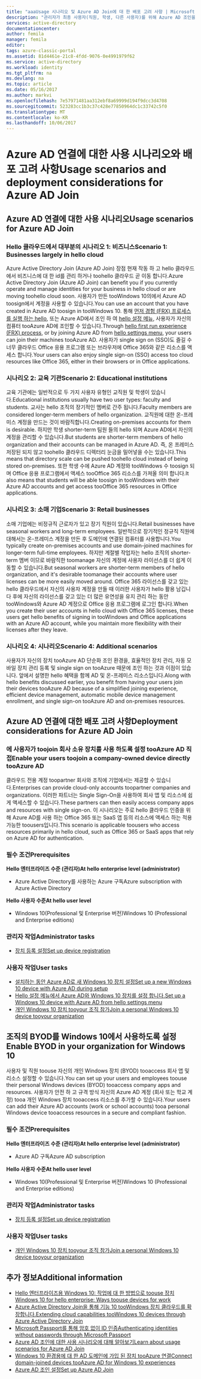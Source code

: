```yaml
---
title: "aaaUsage 시나리오 및 Azure AD Join에 대 한 배포 고려 사항 | Microsoft Docs"
description: "관리자가 최종 사용자(직원, 학생, 다른 사용자)를 위해 Azure AD 조인을 설정하는 방법을 설명합니다. 또한 Azure AD Join을 사용 하기 위한 hello 다른 실제 시나리오를 설명 합니다."
services: active-directory
documentationcenter: 
author: femila
manager: femila
editor: 
tags: azure-classic-portal
ms.assetid: 81d4461e-21c8-4fdd-9076-0e4991979f62
ms.service: active-directory
ms.workload: identity
ms.tgt_pltfrm: na
ms.devlang: na
ms.topic: article
ms.date: 05/16/2017
ms.author: markvi
ms.openlocfilehash: 7e57971481aa312ebf8a69999d194f9dcc3d4708
ms.sourcegitcommit: 523283cc1b3c37c428e77850964dc1c33742c5f0
ms.translationtype: MT
ms.contentlocale: ko-KR
ms.lasthandoff: 10/06/2017
---
```

# <a name="usage-scenarios-and-deployment-considerations-for-azure-ad-join"></a><span data-ttu-id="44809-104">Azure AD 연결에 대한 사용 시나리오와 배포 고려 사항</span><span class="sxs-lookup"><span data-stu-id="44809-104">Usage scenarios and deployment considerations for Azure AD Join</span></span>
## <a name="usage-scenarios-for-azure-ad-join"></a><span data-ttu-id="44809-105">Azure AD 연결에 대한 사용 시나리오</span><span class="sxs-lookup"><span data-stu-id="44809-105">Usage scenarios for Azure AD Join</span></span>
### <a name="scenario-1-businesses-largely-in-hello-cloud"></a><span data-ttu-id="44809-106">Hello 클라우드에서 대부분의 시나리오 1: 비즈니스</span><span class="sxs-lookup"><span data-stu-id="44809-106">Scenario 1: Businesses largely in hello cloud</span></span>
<span data-ttu-id="44809-107">Azure Active Directory Join (Azure AD Join) 장점 현재 작동 하 고 hello 클라우드에서 비즈니스에 대 한 id를 관리 하거나 toohello 클라우드 곧 이동 합니다.</span><span class="sxs-lookup"><span data-stu-id="44809-107">Azure Active Directory Join (Azure AD Join) can benefit you if you currently operate and manage identities for your business in hello cloud or are moving toohello cloud soon.</span></span> <span data-ttu-id="44809-108">사용자가 만든 tooWindows 10의에서 Azure AD toosign에서 계정을 사용할 수 있습니다.</span><span class="sxs-lookup"><span data-stu-id="44809-108">You can use an account that you have created in Azure AD toosign in tooWindows 10.</span></span> <span data-ttu-id="44809-109">통해 [먼저 경험 (FRX) 프로세스를 실행 하는 hello](active-directory-azureadjoin-user-frx.md), 또는 Azure AD에서 조인 하 여 [hello 설정 메뉴](active-directory-azureadjoin-user-upgrade.md), 사용자가 자신의 컴퓨터 tooAzure AD에 조인할 수 있습니다.</span><span class="sxs-lookup"><span data-stu-id="44809-109">Through [hello first run experience (FRX) process](active-directory-azureadjoin-user-frx.md), or by joining Azure AD from [hello settings menu](active-directory-azureadjoin-user-upgrade.md), your users can join their machines tooAzure AD.</span></span>  <span data-ttu-id="44809-110">사용자가 single sign on (SSO)도 즐길 수 너무 클라우드 Office 응용 프로그램 또는 브라우저에 Office 365와 같은 리소스를 액세스 합니다.</span><span class="sxs-lookup"><span data-stu-id="44809-110">Your users can also enjoy single sign-on (SSO) access too cloud resources like Office 365, either in their browsers or in Office applications.</span></span>

### <a name="scenario-2-educational-institutions"></a><span data-ttu-id="44809-111">시나리오 2: 교육 기관</span><span class="sxs-lookup"><span data-stu-id="44809-111">Scenario 2: Educational institutions</span></span>
<span data-ttu-id="44809-112">교육 기관에는 일반적으로 두 가지 사용자 유형인 교직원 및 학생이 있습니다.</span><span class="sxs-lookup"><span data-stu-id="44809-112">Educational institutions usually have two user types: faculty and students.</span></span> <span data-ttu-id="44809-113">교사는 hello 조직의 장기적인 멤버로 간주 됩니다.</span><span class="sxs-lookup"><span data-stu-id="44809-113">Faculty members are considered longer-term members of hello organization.</span></span> <span data-ttu-id="44809-114">교직원에 대한 온-프레미스 계정을 만드는 것이 바람직합니다.</span><span class="sxs-lookup"><span data-stu-id="44809-114">Creating on-premises accounts for them is desirable.</span></span> <span data-ttu-id="44809-115">하지만 학생 shorter-term 팀원 들의 hello 되며 Azure AD에서 자신의 계정을 관리할 수 있습니다.</span><span class="sxs-lookup"><span data-stu-id="44809-115">But students are shorter-term members of hello organization and  their accounts can be managed in Azure AD.</span></span> <span data-ttu-id="44809-116">즉, 온 프레미스 저장된 되지 않고 toohello 클라우드 디렉터리 눈금을 밀어넣을 수는 있습니다.</span><span class="sxs-lookup"><span data-stu-id="44809-116">This means that directory scale can be pushed toohello cloud instead of being stored on-premises.</span></span> <span data-ttu-id="44809-117">또한 학생 수에 Azure AD 계정와 tooWindows 수 toosign 되며 Office 응용 프로그램에서 액세스 tooOffice 365 리소스를 가져올 의미 합니다.</span><span class="sxs-lookup"><span data-stu-id="44809-117">It also means that students  will be able toosign in tooWindows with their Azure AD accounts and get access tooOffice 365 resources in Office applications.</span></span>

### <a name="scenario-3-retail-businesses"></a><span data-ttu-id="44809-118">시나리오 3: 소매 기업</span><span class="sxs-lookup"><span data-stu-id="44809-118">Scenario 3: Retail businesses</span></span>
<span data-ttu-id="44809-119">소매 기업에는 비정규직 근로자가 있고 장기 직원이 있습니다.</span><span class="sxs-lookup"><span data-stu-id="44809-119">Retail businesses have seasonal workers and long-term employees.</span></span> <span data-ttu-id="44809-120">일반적으로 장기적인 정규직 직원에 대해서는 온-프레미스 계정을 만든 후 도메인에 연결된 컴퓨터를 사용합니다.</span><span class="sxs-lookup"><span data-stu-id="44809-120">You typically create on-premises accounts and use domain-joined machines for longer-term full-time employees.</span></span> <span data-ttu-id="44809-121">하지만 계절별 작업자는 hello 조직의 shorter-term 멤버 이므로 바람직한 toomanage 자신의 계정에 사용자 라이선스를 더 쉽게 이동할 수 있습니다.</span><span class="sxs-lookup"><span data-stu-id="44809-121">But seasonal workers are shorter-term members of hello organization, and it's desirable toomanage their accounts where user licenses can be more easily moved around.</span></span> <span data-ttu-id="44809-122">Office 365 라이선스를 갖고 있는 hello 클라우드에서 자신의 사용자 계정을 만들 때 이러한 사용자가 hello 활용 남깁니다 후에 자신의 라이선스를 갖고 있는 더 많은 유연성을 유지 관리 하는 동안 tooWindows와 Azure AD 계정으로 Office 응용 프로그램에 로그인 합니다.</span><span class="sxs-lookup"><span data-stu-id="44809-122">When you create their user accounts in hello cloud with Office 365 licenses, these users get hello benefits of signing in tooWindows and Office applications with an Azure AD account, while you maintain more flexibility with their licenses after they leave.</span></span>

### <a name="scenario-4-additional-scenarios"></a><span data-ttu-id="44809-123">시나리오 4: 시나리오</span><span class="sxs-lookup"><span data-stu-id="44809-123">Scenario 4: Additional scenarios</span></span>
<span data-ttu-id="44809-124">사용자가 자신의 장치 tooAzure AD 단순화 조인 환경을, 효율적인 장치 관리, 자동 모바일 장치 관리 등록 및 single sign on tooAzure 때문에 조인 하는 것과 이점이 있습니다. 앞에서 설명한 hello 혜택을 함께 AD 및 온-프레미스 리소스입니다.</span><span class="sxs-lookup"><span data-stu-id="44809-124">Along with hello benefits discussed earlier, you  benefit from having your users join their devices tooAzure AD because of a simplified joining experience, efficient device management, automatic mobile device management enrollment, and single sign-on tooAzure AD and on-premises resources.</span></span>  

## <a name="deployment-considerations-for-azure-ad-join"></a><span data-ttu-id="44809-125">Azure AD 연결에 대한 배포 고려 사항</span><span class="sxs-lookup"><span data-stu-id="44809-125">Deployment considerations for Azure AD Join</span></span>
### <a name="enable-your-users-toojoin-a-company-owned-device-directly-tooazure-ad"></a><span data-ttu-id="44809-126">에 사용자가 toojoin 회사 소유 장치를 사용 하도록 설정 tooAzure AD 직접</span><span class="sxs-lookup"><span data-stu-id="44809-126">Enable your users toojoin a company-owned device directly tooAzure AD</span></span>
<span data-ttu-id="44809-127">클라우드 전용 계정 toopartner 회사와 조직에 기업에서는 제공할 수 있습니다.</span><span class="sxs-lookup"><span data-stu-id="44809-127">Enterprises can provide cloud-only accounts toopartner companies and organizations.</span></span> <span data-ttu-id="44809-128">이러한 파트너는 Single Sign-On을 사용하여 회사 앱 및 리소스에 쉽게 액세스할 수 있습니다.</span><span class="sxs-lookup"><span data-stu-id="44809-128">These partners can then easily access company apps and resources with single sign-on.</span></span> <span data-ttu-id="44809-129">이 시나리오는 주로 hello 클라우드 인증을 위해 Azure AD를 사용 하는 Office 365 또는 SaaS 앱 등의 리소스에 액세스 하는 적용 가능한 toousers입니다.</span><span class="sxs-lookup"><span data-stu-id="44809-129">This scenario is applicable toousers who access resources primarily in hello cloud, such as Office 365 or SaaS apps that rely on Azure AD for authentication.</span></span>

### <a name="prerequisites"></a><span data-ttu-id="44809-130">필수 조건</span><span class="sxs-lookup"><span data-stu-id="44809-130">Prerequisites</span></span>
<span data-ttu-id="44809-131">**Hello 엔터프라이즈 수준 (관리자)**</span><span class="sxs-lookup"><span data-stu-id="44809-131">**At hello enterprise level (administrator)**</span></span>

* <span data-ttu-id="44809-132">Azure Active Directory를 사용하는 Azure 구독</span><span class="sxs-lookup"><span data-stu-id="44809-132">Azure subscription with Azure Active Directory</span></span>  

<span data-ttu-id="44809-133">**Hello 사용자 수준**</span><span class="sxs-lookup"><span data-stu-id="44809-133">**At hello user level**</span></span>

* <span data-ttu-id="44809-134">Windows 10(Professional 및 Enterprise 버전)</span><span class="sxs-lookup"><span data-stu-id="44809-134">Windows 10 (Professional and Enterprise editions)</span></span>

### <a name="administrator-tasks"></a><span data-ttu-id="44809-135">관리자 작업</span><span class="sxs-lookup"><span data-stu-id="44809-135">Administrator tasks</span></span>
* [<span data-ttu-id="44809-136">장치 등록 설정</span><span class="sxs-lookup"><span data-stu-id="44809-136">Set up device registration</span></span>](active-directory-azureadjoin-setup.md)

### <a name="user-tasks"></a><span data-ttu-id="44809-137">사용자 작업</span><span class="sxs-lookup"><span data-stu-id="44809-137">User tasks</span></span>
* [<span data-ttu-id="44809-138">설치하는 동안 Azure AD로 새 Windows 10 장치 설정</span><span class="sxs-lookup"><span data-stu-id="44809-138">Set up a new Windows 10 device with Azure AD during setup</span></span>](active-directory-azureadjoin-user-frx.md)
* [<span data-ttu-id="44809-139">Hello 설정 메뉴에서 Azure AD와 Windows 10 장치를 설정 합니다.</span><span class="sxs-lookup"><span data-stu-id="44809-139">Set up a Windows 10 device with Azure AD from hello settings menu</span></span>](active-directory-azureadjoin-user-upgrade.md)
* [<span data-ttu-id="44809-140">개인 Windows 10 장치 tooyour 조직 참가</span><span class="sxs-lookup"><span data-stu-id="44809-140">Join a personal Windows 10 device tooyour organization</span></span>](active-directory-azureadjoin-personal-device.md)

## <a name="enable-byod-in-your-organization-for-windows-10"></a><span data-ttu-id="44809-141">조직의 BYOD를 Windows 10에서 사용하도록 설정</span><span class="sxs-lookup"><span data-stu-id="44809-141">Enable BYOD in your organization for Windows 10</span></span>
<span data-ttu-id="44809-142">사용자 및 직원 toouse 자신의 개인 Windows 장치 (BYOD) tooaccess 회사 앱 및 리소스 설정할 수 있습니다.</span><span class="sxs-lookup"><span data-stu-id="44809-142">You can set up your users and employees toouse their personal Windows devices (BYOD) tooaccess company apps and resources.</span></span> <span data-ttu-id="44809-143">사용자가 안전 하 고 규격 방식 자신의 Azure AD 계정 (회사 또는 학교 계정) tooa 개인 Windows 장치 tooaccess 리소스를 추가할 수 있습니다.</span><span class="sxs-lookup"><span data-stu-id="44809-143">Your users can add their Azure AD accounts (work or school accounts) tooa personal Windows device tooaccess resources in a secure and compliant fashion.</span></span>

### <a name="prerequisites"></a><span data-ttu-id="44809-144">필수 조건</span><span class="sxs-lookup"><span data-stu-id="44809-144">Prerequisites</span></span>
<span data-ttu-id="44809-145">**Hello 엔터프라이즈 수준 (관리자)**</span><span class="sxs-lookup"><span data-stu-id="44809-145">**At hello enterprise level (administrator)**</span></span>

* <span data-ttu-id="44809-146">Azure AD 구독</span><span class="sxs-lookup"><span data-stu-id="44809-146">Azure AD subscription</span></span>

<span data-ttu-id="44809-147">**Hello 사용자 수준**</span><span class="sxs-lookup"><span data-stu-id="44809-147">**At hello user level**</span></span>

* <span data-ttu-id="44809-148">Windows 10(Professional 및 Enterprise 버전)</span><span class="sxs-lookup"><span data-stu-id="44809-148">Windows 10 (Professional and Enterprise editions)</span></span>

### <a name="administrator-tasks"></a><span data-ttu-id="44809-149">관리자 작업</span><span class="sxs-lookup"><span data-stu-id="44809-149">Administrator tasks</span></span>
* [<span data-ttu-id="44809-150">장치 등록 설정</span><span class="sxs-lookup"><span data-stu-id="44809-150">Set up device registration</span></span>](active-directory-azureadjoin-setup.md)

### <a name="user-tasks"></a><span data-ttu-id="44809-151">사용자 작업</span><span class="sxs-lookup"><span data-stu-id="44809-151">User tasks</span></span>
* [<span data-ttu-id="44809-152">개인 Windows 10 장치 tooyour 조직 참가</span><span class="sxs-lookup"><span data-stu-id="44809-152">Join a personal Windows 10 device tooyour organization</span></span>](active-directory-azureadjoin-personal-device.md)

## <a name="additional-information"></a><span data-ttu-id="44809-153">추가 정보</span><span class="sxs-lookup"><span data-stu-id="44809-153">Additional information</span></span>
* [<span data-ttu-id="44809-154">Hello 엔터프라이즈용 Windows 10: 작업에 대 한 방법으로 toouse 장치</span><span class="sxs-lookup"><span data-stu-id="44809-154">Windows 10 for hello enterprise: Ways toouse devices for work</span></span>](active-directory-azureadjoin-windows10-devices-overview.md)
* [<span data-ttu-id="44809-155">Azure Active Directory Join을 통해 기능 10 tooWindows 장치 클라우드를 확장합니다.</span><span class="sxs-lookup"><span data-stu-id="44809-155">Extending cloud capabilities tooWindows 10 devices through Azure Active Directory Join</span></span>](active-directory-azureadjoin-user-upgrade.md)
* [<span data-ttu-id="44809-156">Microsoft Passport를 통해 암호 없이 ID 인증</span><span class="sxs-lookup"><span data-stu-id="44809-156">Authenticating identities without passwords through Microsoft Passport</span></span>](active-directory-azureadjoin-passport.md)
* [<span data-ttu-id="44809-157">Azure AD 조인에 대한 사용 시나리오에 대해 알아보기</span><span class="sxs-lookup"><span data-stu-id="44809-157">Learn about usage scenarios for Azure AD Join</span></span>](active-directory-azureadjoin-deployment-aadjoindirect.md)
* [<span data-ttu-id="44809-158">Windows 10 환경용에 대 한 AD 도메인에 가입 된 장치 tooAzure 연결</span><span class="sxs-lookup"><span data-stu-id="44809-158">Connect domain-joined devices tooAzure AD for Windows 10 experiences</span></span>](active-directory-azureadjoin-devices-group-policy.md)
* [<span data-ttu-id="44809-159">Azure AD 조인 설정</span><span class="sxs-lookup"><span data-stu-id="44809-159">Set up Azure AD Join</span></span>](active-directory-azureadjoin-setup.md)


